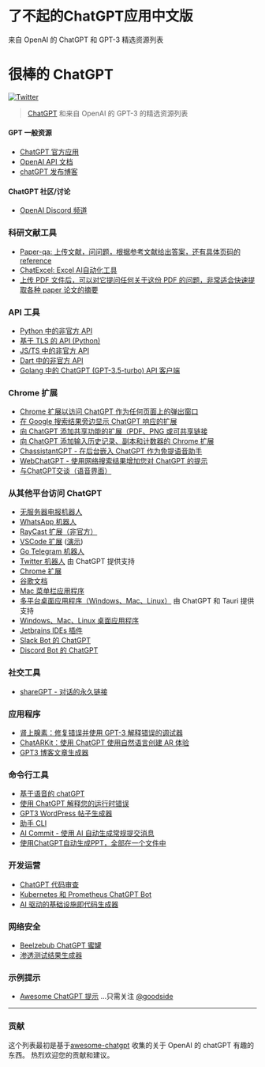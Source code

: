 # 了不起的ChatGPT应用中文版
来自 OpenAI 的 ChatGPT 和 GPT-3 精选资源列表
# 很棒的 ChatGPT
[![Twitter](https://img.shields.io/twitter/url.svg?label=Follow%20%40yuchen_lili&style=social&url=https%3A%2F%2Ftwitter.com-yuchen_lili)](https://twitter.com/yuchen_lili)

> [ChatGPT](https://chat.openai.com) 和来自 OpenAI 的 GPT-3 的精选资源列表

#### GPT 一般资源

- [ChatGPT 官方应用](https://chat.openai.com)
- [OpenAI API 文档](https://beta.openai.com/docs)
- [chatGPT 发布博客](https://openai.com/blog/chatgpt/)

#### ChatGPT 社区/讨论
- [OpenAI Discord 频道](https://discord.com/invite/openai)

### 科研文献工具
- [Paper-qa: 上传文献，问问题，根据参考文献给出答案，还有具体页码的reference](https://huggingface.co/spaces/whitead/paper-qa)
- [ChatExcel: Excel AI自动化工具](https://chatexcel.com/)
- [上传 PDF 文件后，可以对它提问任何关于这份 PDF 的问题，非常适合快速提取各种 paper 论文的摘要](https://www.chatpdf.com/)

### API 工具
- [Python 中的非官方 API](https://github.com/acheong08/ChatGPT)
- [基于 TLS 的 API (Python)](https://github.com/rawandahmad698/PyChatGPT)
- [JS/TS 中的非官方 API](https://github.com/transitive-bullshit/chatgpt-api)
- [Dart 中的非官方 API](https://github.com/MisterJimson/chatgpt_api_dart)
- [Golang 中的 ChatGPT (GPT-3.5-turbo) API 客户端](https://github.com/AlmazDelDiablo/gpt3-5-turbo-go)

### Chrome 扩展
- [Chrome 扩展以访问 ChatGPT 作为任何页面上的弹出窗口](https://github.com/kazuki-sf/ChatGPT_Extension)
- [在 Google 搜索结果旁边显示 ChatGPT 响应的扩展](https://github.com/wong2/chat-gpt-google-extension)
- [向 ChatGPT 添加共享功能的扩展（PDF、PNG 或可共享链接](https://github.com/liady/ChatGPT-pdf)
- [向 ChatGPT 添加输入历史记录、副本和计数器的 Chrome 扩展](https://chrome.google.com/webstore/detail/superpower-chatgpt/amhmeenmapldpjdedekalnfifgnpfnkc)
- [ChassistantGPT - 在后台嵌入 ChatGPT 作为免提语音助手](https://github.com/idosal/assistant-chat-gpt)
- [WebChatGPT - 使用网络搜索结果增加您对 ChatGPT 的提示](https://github.com/qunash/chatgpt-advanced/)
- [与ChatGPT交谈（语音界面）](https://github.com/C-Nedelcu/talk-to-chatgpt)

### 从其他平台访问 ChatGPT
- [无服务器电报机器人](https://github.com/franalgaba/chatgpt-telegram-bot-serverless)
- [WhatsApp 机器人](https://github.com/danielgross/whatsapp-gpt)
- [RayCast 扩展（非官方）](https://github.com/abielzulio/chatgpt-raycast)
- [VSCode 扩展](https://github.com/mpociot/chatgpt-vscode) ([演示](https://twitter.com/marcelpociot/status/1599180144551526400))
- [Go Telegram 机器人](https://github.com/m1guelpf/chatgpt-telegram)
- [Twitter 机器人](https://github.com/transitive-bullshit/chatgpt-twitter-bot) 由 ChatGPT 提供支持
- [Chrome 扩展](https://github.com/kazuki-sf/ChatGPT_Extension)
- [谷歌文档](https://github.com/cesarhuret/docGPT)
- [Mac 菜单栏应用程序](https://github.com/vincelwt/chatgpt-mac)
- [多平台桌面应用程序（Windows、Mac、Linux）](https://github.com/lencx/ChatGPT) 由 ChatGPT 和 Tauri 提供支持
- [Windows、Mac、Linux 桌面应用程序](https://github.com/sonnylazuardi/chatgpt-desktop)
- [Jetbrains IDEs 插件](https://github.com/LiLittleCat/intellij-chatgpt)
- [Slack Bot 的 ChatGPT](https://github.com/pedrorito/ChatGPTSlackBot)
- [Discord Bot 的 ChatGPT](https://github.com/m1guelpf/chatgpt-discord)


### 社交工具
- [shareGPT - 对话的永久链接](https://github.com/domeccleston/sharegpt)

### 应用程序
- [肾上腺素：修复错误并使用 GPT-3 解释错误的调试器](https://github.com/shobrook/adrenaline/)
- [ChatARKit：使用 ChatGPT 使用自然语言创建 AR 体验](https://github.com/trzy/ChatARKit)
- [GPT3 博客文章生成器](https://github.com/simplysabir/AI-Writing-Assistant)

### 命令行工具
- [基于语音的 chatGPT](https://github.com/platelminto/chatgpt-conversation)
- [使用 ChatGPT 解释您的运行时错误](https://github.com/shobrook/stackexplain)
- [GPT3 WordPress 帖子生成器](https://github.com/nicolaballotta/gtp3-wordpress-post-generator)
- [助手 CLI](https://github.com/diciaup/assistant-cli)
- [AI Commit - 使用 AI 自动生成常规提交消息](https://github.com/guanguans/ai-commit)
- [使用ChatGPT自动生成PPT，全部在一个文件中](https://github.com/williamfzc/chat-gpt-ppt)

### 开发运营
- [ChatGPT 代码审查](https://github.com/kxxt/chatgpt-action)
- [Kubernetes 和 Prometheus ChatGPT Bot](https://github.com/robusta-dev/kubernetes-chatgpt-bot)
- [AI 驱动的基础设施即代码生成器](https://github.com/gofireflyio/aiac)

### 网络安全
- [Beelzebub ChatGPT 蜜罐](https://github.com/mariocandela/beelzebub)
- [渗透测试结果生成器](https://github.com/Stratus-Security/FinGen)

### 示例提示
- [Awesome ChatGPT 提示](https://github.com/f/awesome-chatgpt-prompts)
...只需关注 [@goodside](https://twitter.com/goodside)



---
### 贡献

这个列表最初是基于[awesome-chatgpt](https://github.com/humanloop/awesome-chatgpt) 收集的关于 OpenAI 的 chatGPT 有趣的东西。 热烈欢迎您的贡献和建议。
